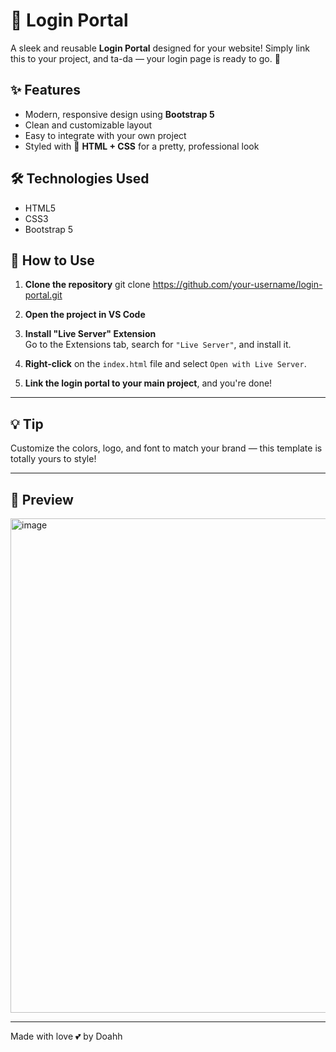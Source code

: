 # 💖 Login Portal


A sleek and reusable **Login Portal** designed for your website! Simply link this to your project, and ta-da — your login page is ready to go. 🎀


## ✨ Features


- Modern, responsive design using **Bootstrap 5**
- Clean and customizable layout
- Easy to integrate with your own project
- Styled with 💅 **HTML + CSS** for a pretty, professional look
  

## 🛠 Technologies Used

- HTML5
- CSS3
- Bootstrap 5
  

## 🚀 How to Use


1. **Clone the repository**
  git clone https://github.com/your-username/login-portal.git


2. **Open the project in VS Code**
  

3. **Install "Live Server" Extension**  
Go to the Extensions tab, search for `"Live Server"`, and install it.


4. **Right-click** on the `index.html` file and select `Open with Live Server`.
  

5. **Link the login portal to your main project**, and you're done!

   
---

## 💡 Tip

Customize the colors, logo, and font to match your brand — this template is totally yours to style!

---

## 📸 Preview

<img width="1811" height="791" alt="image" src="https://github.com/user-attachments/assets/783aba58-5f56-4c13-b8af-bf66b8600e1f" />


---

Made with love 💕 by Doahh



